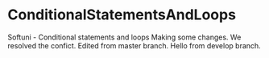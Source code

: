 # ConditionalStatementsAndLoops
Softuni - Conditional statements and loops
Making some changes.
We resolved the confict.
Edited from master branch.
Hello from develop branch.